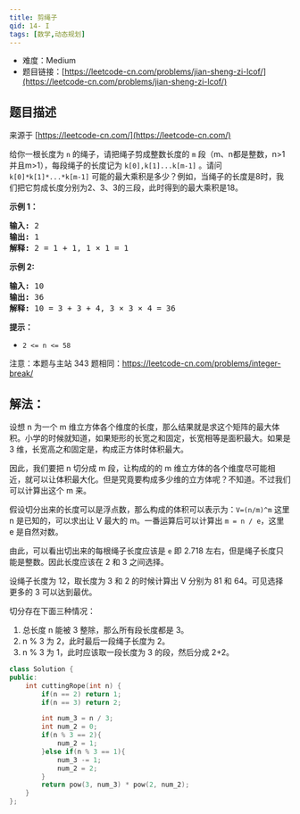 ```yaml
---
title: 剪绳子
qid: 14- I
tags: [数学,动态规划]
---
```



- 难度：Medium
- 题目链接：[https://leetcode-cn.com/problems/jian-sheng-zi-lcof/](https://leetcode-cn.com/problems/jian-sheng-zi-lcof/)


## 题目描述

来源于 [https://leetcode-cn.com/](https://leetcode-cn.com/)

<p>给你一根长度为 <code>n</code> 的绳子，请把绳子剪成整数长度的 <code>m</code> 段（m、n都是整数，n&gt;1并且m&gt;1），每段绳子的长度记为 <code>k[0],k[1]...k[m-1]</code> 。请问 <code>k[0]*k[1]*...*k[m-1]</code> 可能的最大乘积是多少？例如，当绳子的长度是8时，我们把它剪成长度分别为2、3、3的三段，此时得到的最大乘积是18。</p>

<p><strong>示例 1：</strong></p>

<pre><strong>输入: </strong>2
<strong>输出: </strong>1
<strong>解释: </strong>2 = 1 + 1, 1 &times; 1 = 1</pre>

<p><strong>示例&nbsp;2:</strong></p>

<pre><strong>输入: </strong>10
<strong>输出: </strong>36
<strong>解释: </strong>10 = 3 + 3 + 4, 3 &times;&nbsp;3 &times;&nbsp;4 = 36</pre>

<p><strong>提示：</strong></p>

<ul>
	<li><code>2 &lt;= n &lt;= 58</code></li>
</ul>

<p>注意：本题与主站 343 题相同：<a href="https://leetcode-cn.com/problems/integer-break/">https://leetcode-cn.com/problems/integer-break/</a></p>


## 解法：

设想 n 为一个 m 维立方体各个维度的长度，那么结果就是求这个矩阵的最大体积。小学的时候就知道，如果矩形的长宽之和固定，长宽相等是面积最大。如果是 3 维，长宽高之和固定是，构成正方体时体积最大。

因此，我们要把 n 切分成 m 段，让构成的的 m 维立方体的各个维度尽可能相近，就可以让体积最大化。但是究竟要构成多少维的立方体呢？不知道。不过我们可以计算出这个 m 来。

假设切分出来的长度可以是浮点数，那么构成的体积可以表示为：`V=(n/m)^m` 这里 n 是已知的，可以求出让 V 最大的 m。一番运算后可以计算出 `m = n / e`，这里 e 是自然对数。

由此，可以看出切出来的每根绳子长度应该是 `e` 即 2.718 左右，但是绳子长度只能是整数。因此长度应该在 2 和 3 之间选择。

设绳子长度为 12，取长度为 3 和 2 的时候计算出 V 分别为 81 和 64。可见选择更多的 3 可以达到最优。

切分存在下面三种情况：

1. 总长度 n 能被 3 整除，那么所有段长度都是 3。
2. n % 3 为 2，此时最后一段绳子长度为 2。
3. n % 3 为 1，此时应该取一段长度为 3 的段，然后分成 2+2。

```c++
class Solution {
public:
    int cuttingRope(int n) {
		if(n == 2) return 1;
		if(n == 3) return 2;

		int num_3 = n / 3;
		int num_2 = 0;
		if(n % 3 == 2){
			num_2 = 1;
		}else if(n % 3 == 1){
			num_3 -= 1;
			num_2 = 2;
		}
		return pow(3, num_3) * pow(2, num_2);
    }
};
```
